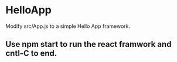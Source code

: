 # HelloApp

Modify src/App.js to a simple Hello App framework.

## Use npm start to run the react framwork and cntl-C to end.
